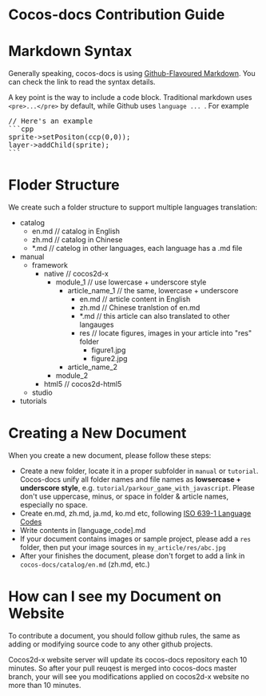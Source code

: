 
Cocos-docs Contribution Guide
========

# Markdown Syntax

Generally speaking, cocos-docs is using [Github-Flavoured Markdown](http://github.github.com/github-flavored-markdown/). You can check the link to read the syntax details.

A key point is the way to include a code block. Traditional markdown uses `<pre>...</pre>` by default, while Github uses ````language ... ````. For example

<pre>
// Here's an example
```cpp
sprite->setPositon(ccp(0,0));
layer->addChild(sprite);
```
</pre>

# Floder Structure

We create such a folder structure to support multiple languages translation:

- catalog
	- en.md  // catalog in English
	- zh.md  // catalog in Chinese
	- *.md   // catelog in other languages, each language has a .md file
- manual
	- framework
		- native  // cocos2d-x
			- module_1  // use lowercase + underscore style
				- article_name_1  // the same, lowercase + underscore
					- en.md // article content in English
					- zh.md // Chinese tranlstion of en.md
					- *.md  // this article can also translated to other langauges
					- res  // locate figures, images in your article into "res" folder
						- figure1.jpg
						- figure2.jpg
				- article_name_2
			- module_2
		- html5  // cocos2d-html5
	- studio
- tutorials

# Creating a New Document

When you create a new document, please follow these steps:

- Create a new folder, locate it in a proper subfolder in `manual` or `tutorial`. Cocos-docs unify all folder names and file names as __lowsercase + underscore style__, e.g. `tutorial/parkour_game_with_javascript`. Please don't use uppercase, minus, or space in folder & article names, especially no space.
- Create en.md, zh.md, ja.md, ko.md etc, following [ISO 639-1 Language Codes](http://en.wikipedia.org/wiki/List_of_ISO_639-1_codes)
- Write contents in \[language_code\].md
- If your document contains images or sample project, please add a `res` folder, then put your image sources in `my_article/res/abc.jpg`
- After your finishes the document, please don't forget to add a link in `cocos-docs/catalog/en.md` (zh.md, etc.)

# How can I see my Document on Website

To contribute a document, you should follow github rules, the same as adding or modifying source code to any other github projects. 

Cocos2d-x website server will update its cocos-docs repository each 10 minutes. So after your pull reuqest is merged into cocos-docs master branch, your will see you modifications applied on cocos2d-x website no more than 10 minutes.

    

